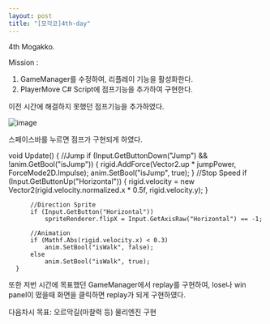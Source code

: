 ```yaml
---
layout: post
title: "[모각코]4th-day"
---
```


4th Mogakko.

Mission : 
1. GameManager를 수정하여, 리플레이 기능을 활성화한다.
2. PlayerMove C# Script에 점프기능을 추가하여 구현한다. 

이전 시간에 해결하지 못했던 점프기능을 추가하였다.

![image](https://user-images.githubusercontent.com/78609676/126075451-c5fe9dd1-77d0-48f0-9539-b37763aaa117.png)

스페이스바를 누르면 점프가 구현되게 하였다.

   void Update()
      {
          //Jump
          if (Input.GetButtonDown("Jump") && !anim.GetBool("isJump"))
          {
              rigid.AddForce(Vector2.up * jumpPower, ForceMode2D.Impulse);
              anim.SetBool("isJump", true);
          }
          //Stop Speed
          if (Input.GetButtonUp("Horizontal"))
          {
              rigid.velocity = new Vector2(rigid.velocity.normalized.x * 0.5f, rigid.velocity.y);
          }

          //Direction Sprite
          if (Input.GetButton("Horizontal"))
              spriteRenderer.flipX = Input.GetAxisRaw("Horizontal") == -1;

          //Animation
          if (Mathf.Abs(rigid.velocity.x) < 0.3)
              anim.SetBool("isWalk", false);
          else
              anim.SetBool("isWalk", true);
      }
      
      
또한 저번 시간에 목표했던 GameManager에서 replay를 구현하여, lose나 win panel이 떴을때 화면을 클릭하면 replay가 되게 구현하였다.

<script src="https://gist.github.com/SeunghyunCho22/c24a78f292300c6830083e9d826f5f15.js"></script>

다음차시 목표:
오르막길(마찰력 등) 물리엔진 구현
